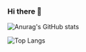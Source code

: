 ### Hi there 👋

![Anurag's GitHub stats](https://github-readme-stats.vercel.app/api?username=Raghav-Balaji&show_icons=true&theme=tokyonight)

![Top Langs](https://github-readme-stats.vercel.app/api/top-langs/?username=Raghav-Balaji&hide_progress=true)

